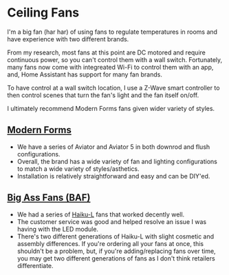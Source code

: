 # Ceiling Fans

I'm a big fan (har har) of using fans to regulate temperatures in rooms and
have experience with two different brands.

From my research, most fans at this point are DC motored and require continuous
power, so you can't control them with a wall switch. Fortunately, many fans
now come with integreated Wi-Fi to control them with an app, and, Home
Assistant has support for many fan brands.

To have control at a wall switch location, I use a Z-Wave smart controller to
then control scenes that turn the fan's light and the fan itself on/off.

I ultimately recommend Modern Forms fans given wider variety of styles.

## [Modern Forms](https://www.modernforms.com/)
- We have a series of Aviator and Aviator 5 in both downrod and flush 
configurations.
- Overall, the brand has a wide variety of fan and lighting 
configurations to match a wide variety of styles/asthetics.
- Installation is relatively straightforward and easy and can be DIY'ed.

## [Big Ass Fans (BAF)](https://bigassfans.com/)
- We had a series of [Haiku-L](https://bigassfans.com/haiku-l/) fans that
worked decently well.
- The customer service was good and helped resolve an issue I was having with
the LED module.
- There's two different generations of Haiku-L with slight cosmetic and
assembly differences. If you're ordering all your fans at once, this shouldn't
be a problem, but, if you're adding/replacing fans over time, you may get two
different generations of fans as I don't think retailers differentiate.

